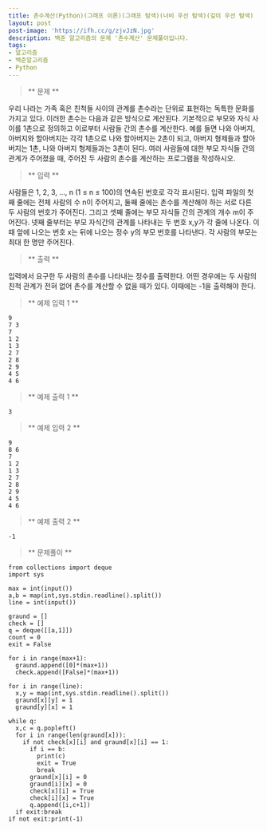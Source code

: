 ```yaml
---
title: 촌수계산(Python)(그래프 이론)(그래프 탐색)(너비 우선 탐색)(깊이 우선 탐색)
layout: post
post-image: 'https://ifh.cc/g/zjvJzN.jpg'
description: 백준 알고리즘의 문제 '촌수계산' 문제풀이입니다.
tags:
- 알고리즘
- 백준알고리즘
- Python
---
```



>** 문제 **

우리 나라는 가족 혹은 친척들 사이의 관계를 촌수라는 단위로 표현하는 독특한 문화를 가지고 있다. 이러한 촌수는 다음과 같은 방식으로 계산된다. 기본적으로 부모와 자식 사이를 1촌으로 정의하고 이로부터 사람들 간의 촌수를 계산한다. 예를 들면 나와 아버지, 아버지와 할아버지는 각각 1촌으로 나와 할아버지는 2촌이 되고, 아버지 형제들과 할아버지는 1촌, 나와 아버지 형제들과는 3촌이 된다.
여러 사람들에 대한 부모 자식들 간의 관계가 주어졌을 때, 주어진 두 사람의 촌수를 계산하는 프로그램을 작성하시오.

>** 입력 **

사람들은 1, 2, 3, …, n (1 ≤ n ≤ 100)의 연속된 번호로 각각 표시된다. 입력 파일의 첫째 줄에는 전체 사람의 수 n이 주어지고, 둘째 줄에는 촌수를 계산해야 하는 서로 다른 두 사람의 번호가 주어진다. 그리고 셋째 줄에는 부모 자식들 간의 관계의 개수 m이 주어진다. 넷째 줄부터는 부모 자식간의 관계를 나타내는 두 번호 x,y가 각 줄에 나온다. 이때 앞에 나오는 번호 x는 뒤에 나오는 정수 y의 부모 번호를 나타낸다.
각 사람의 부모는 최대 한 명만 주어진다.

>** 출력 **

입력에서 요구한 두 사람의 촌수를 나타내는 정수를 출력한다. 어떤 경우에는 두 사람의 친척 관계가 전혀 없어 촌수를 계산할 수 없을 때가 있다. 이때에는 -1을 출력해야 한다.

>** 예제 입력 1 **

	9
	7 3
	7
	1 2
	1 3
	2 7
	2 8
	2 9
	4 5
	4 6

>** 예제 출력 1 **

	3

>** 예제 입력 2 **

	9
	8 6
	7
	1 2
	1 3
	2 7
	2 8
	2 9
	4 5
	4 6

>** 예제 출력 2 **

	-1

>** 문제풀이 **

	from collections import deque
	import sys
	
	max = int(input())
	a,b = map(int,sys.stdin.readline().split())
	line = int(input())
	
	graund = []
	check = []
	q = deque([[a,1]])
	count = 0
	exit = False
	
	for i in range(max+1):
	  graund.append([0]*(max+1))
	  check.append([False]*(max+1))
	
	for i in range(line):
	  x,y = map(int,sys.stdin.readline().split())
	  graund[x][y] = 1
	  graund[y][x] = 1
	
	while q:
	  x,c = q.popleft()
	  for i in range(len(graund[x])):
	    if not check[x][i] and graund[x][i] == 1:
	      if i == b:
	        print(c)
	        exit = True
	        break
	      graund[x][i] = 0
	      graund[i][x] = 0
	      check[x][i] = True
	      check[i][x] = True
	      q.append([i,c+1])
	  if exit:break
	if not exit:print(-1)
